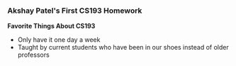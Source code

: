 ### Akshay Patel's First CS193 Homework

**Favorite Things About CS193**
- Only have it one day a week
- Taught by current students who have been in our shoes instead of older professors
